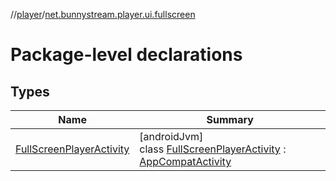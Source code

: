 //[player](../../index.md)/[net.bunnystream.player.ui.fullscreen](index.md)

# Package-level declarations

## Types

| Name | Summary |
|---|---|
| [FullScreenPlayerActivity](-full-screen-player-activity/index.md) | [androidJvm]<br>class [FullScreenPlayerActivity](-full-screen-player-activity/index.md) : [AppCompatActivity](https://developer.android.com/reference/kotlin/androidx/appcompat/app/AppCompatActivity.html) |
